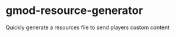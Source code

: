 gmod-resource-generator
=======================

Quickly generate a resources file to send players custom content
